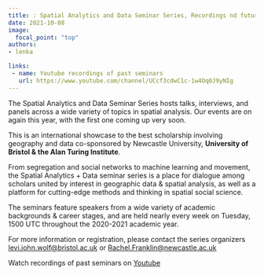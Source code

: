 ```yaml
---
title: : Spatial Analytics and Data Seminar Series, Recordings nd future seminars
date: 2021-10-08
image:
  focal_point: "top"
authors:
- lenka

links:
 - name: Youtube recordings of past seminars
   url: https://www.youtube.com/channel/UCcf3cdwC1c-1w4Oq0J9yNIg
---
```



The Spatial Analytics and Data Seminar Series hosts talks, interviews, and panels across a wide variety of topics in spatial analysis. Our events are on again this year, with the first one coming up very soon. 

This is an international showcase to the best scholarship involving geography and data co-sponsored by Newcastle University, **University of Bristol & the Alan Turing Institute**.

From segregation and social networks to machine learning and movement, the Spatial Analytics + Data seminar series is a place for dialogue among scholars united by interest in geographic data & spatial analysis, as well as a platform for cutting-edge methods and thinking in spatial social science.

The seminars feature speakers from a wide variety of academic backgrounds & career stages, and are held nearly every week on Tuesday, 1500 UTC throughout the 2020-2021 academic year.

For more information or registration, please contact the series organizers levi.john.wolf@bristol.ac.uk or Rachel.Franklin@newcastle.ac.uk 


Watch recordings of past seminars on [Youtube](https://www.youtube.com/channel/UCcf3cdwC1c-1w4Oq0J9yNIg)
